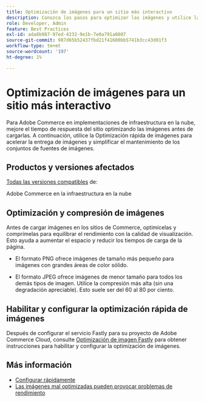 ```yaml
---
title: Optimización de imágenes para un sitio más interactivo
description: Conozca los pasos para optimizar las imágenes y utilice la Optimización rápida de imágenes para optimizar el tiempo de respuesta en sus sitios de Adobe Commerce.
role: Developer, Admin
feature: Best Practices
exl-id: ada8b987-97ed-4232-9e1b-7e0a791a0807
source-git-commit: 987d65b52437fbd21f41600bb5741b3cc43d01f3
workflow-type: tm+mt
source-wordcount: '197'
ht-degree: 1%

---
```


# Optimización de imágenes para un sitio más interactivo

Para Adobe Commerce en implementaciones de infraestructura en la nube, mejore el tiempo de respuesta del sitio optimizando las imágenes antes de cargarlas. A continuación, utilice la Optimización rápida de imágenes para acelerar la entrega de imágenes y simplificar el mantenimiento de los conjuntos de fuentes de imágenes.

## Productos y versiones afectados

[Todas las versiones compatibles](../../../release/versions.md) de:

Adobe Commerce en la infraestructura en la nube


## Optimización y compresión de imágenes

Antes de cargar imágenes en los sitios de Commerce, optimícelas y comprímelas para equilibrar el rendimiento con la calidad de visualización. Esto ayuda a aumentar el espacio y reducir los tiempos de carga de la página.

- El formato PNG ofrece imágenes de tamaño más pequeño para imágenes con grandes áreas de color sólido.

- El formato JPEG ofrece imágenes de menor tamaño para todos los demás tipos de imagen. Utilice la compresión más alta (sin una degradación apreciable). Esto suele ser del 60 al 80 por ciento.

## Habilitar y configurar la optimización rápida de imágenes

Después de configurar el servicio Fastly para su proyecto de Adobe Commerce Cloud, consulte [Optimización de imagen Fastly](https://experienceleague.adobe.com/es/docs/commerce-cloud-service/user-guide/cdn/fastly-image-optimization) para obtener instrucciones para habilitar y configurar la optimización de imágenes.

## Más información

- [Configurar rápidamente](https://experienceleague.adobe.com/es/docs/commerce-cloud-service/user-guide/cdn/setup-fastly/fastly-configuration)
- [Las imágenes mal optimizadas pueden provocar problemas de rendimiento](https://experienceleague.adobe.com/docs/commerce-knowledge-base/kb/troubleshooting/miscellaneous/file-storage-low-specific-page-loads-are-slow.html?lang=es)
